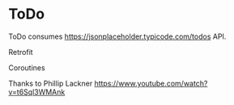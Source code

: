 
# ToDo
ToDo consumes https://jsonplaceholder.typicode.com/todos API.

Retrofit

Coroutines

Thanks to Phillip Lackner https://www.youtube.com/watch?v=t6Sql3WMAnk
